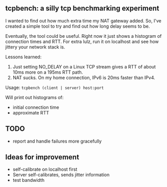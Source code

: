 ## tcpbench: a silly tcp benchmarking experiment

I wanted to find out how much extra time my NAT gateway added. So, I've created a simple tool to try and find out how long delay seems to be.

Eventually, the tool could be useful. Right now it just shows a histogram of connection times and RTT. For extra lulz, run it on localhost and see how jittery your network stack is.

Lessons learned:
1. Just setting NO_DELAY on a Linux TCP stream gives a RTT of about 10ms more on a 195ms RTT path.
2. NAT sucks. On my home connection, IPv6 is 20ms faster than IPv4.

Usage: `tcpbench (client | server) host:port`

Will print out histograms of:
- initial connection time
- approximate RTT

## TODO
- report and handle failures more gracefully

## Ideas for improvement
- self-calibrate on localhost first
- Server self-calibrates, sends jitter information
- test bandwidth
